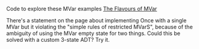 Code to explore these MVar examples [The Flavours of MVar](http://neilmitchell.blogspot.com/2012/06/flavours-of-mvar_04.html)

There's a statement on the page about implementing Once with a single MVar but it violating the "simple rules of restricted MVarS", because of the ambiguity of using the MVar empty state for two things. Could this be solved with a custom 3-state ADT? Try it.
